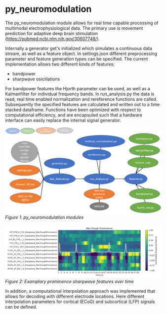 # py_neuromodulation

The py_neuromodulation module allows for real time capable processing of multimodal electrophysiological data. The primary use is movement prediction for adaptive deep brain stimulation (https://pubmed.ncbi.nlm.nih.gov/30607748/). 

Internally a generator get's initialized which simulates a continuous data stream, as well as a feature object. 
In settings.json different preprocessing parameter and feature generation types can be specified. 
The current implementation allows two different kinds of features: 
 - bandpower 
 - sharpwave osicillations 

For bandpower features the Hjorth parameter can be used, as well as a Kalmanfilter for individual frequency bands. 
In run_analysis.py the data is read, real time enabled normalization and rereference functions are called. Subsequently the specified features are calculated and written out to a time stacked dataframe. Functions have been optimized with respect to computational efficiency, and are encapsuled such that a hardware interface can easily replace the internal signal generator. 

![image info](./pictures/modules_viz.png)
*Figure 1: py_neuromodulation modules*

![image info](./pictures/Sharpwave_prominence.png)
*Figure 2: Examplary prominence sharpwave features over time*

In addition, a computational interpolation approach was implemented that allows for decoding with different electrode locations. Here different interpolation parameters for cortical (ECoG) and subcortical (LFP) signals can be defined. 